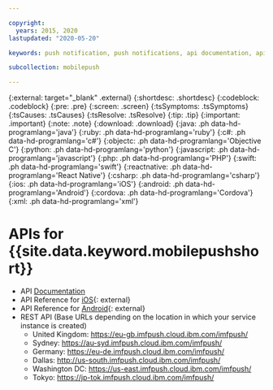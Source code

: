 ```yaml
---

copyright:
  years: 2015, 2020
lastupdated: "2020-05-20"

keywords: push notification, push notifications, api documentation, api reference for ios, api reference for android, rest api

subcollection: mobilepush

---
```


{:external: target="_blank" .external}
{:shortdesc: .shortdesc}
{:codeblock: .codeblock}
{:pre: .pre}
{:screen: .screen}
{:tsSymptoms: .tsSymptoms}
{:tsCauses: .tsCauses}
{:tsResolve: .tsResolve}
{:tip: .tip}
{:important: .important}
{:note: .note}
{:download: .download}
{:java: .ph data-hd-programlang='java'}
{:ruby: .ph data-hd-programlang='ruby'}
{:c#: .ph data-hd-programlang='c#'}
{:objectc: .ph data-hd-programlang='Objective C'}
{:python: .ph data-hd-programlang='python'}
{:javascript: .ph data-hd-programlang='javascript'}
{:php: .ph data-hd-programlang='PHP'}
{:swift: .ph data-hd-programlang='swift'}
{:reactnative: .ph data-hd-programlang='React Native'}
{:csharp: .ph data-hd-programlang='csharp'}
{:ios: .ph data-hd-programlang='iOS'}
{:android: .ph data-hd-programlang='Android'}
{:cordova: .ph data-hd-programlang='Cordova'}
{:xml: .ph data-hd-programlang='xml'}

# APIs for {{site.data.keyword.mobilepushshort}}

- API [Documentation](https://cloud.ibm.com/apidocs/push-notifications)
- API Reference for [iOS](http://ibm-bluemix-mobile-services.github.io/API-docs/client-SDK/BMSPush/Swift/index.html){: external}
- API Reference for [Android](https://www.javadoc.io/doc/com.ibm.mobilefirstplatform.clientsdk.android/push/latest/index.html){: external}
- REST API (Base URLs depending on the location in which your service instance is created)
  * United Kingdom: https://eu-gb.imfpush.cloud.ibm.com/imfpush/
  * Sydney: https://au-syd.imfpush.cloud.ibm.com/imfpush/
  * Germany: https://eu-de.imfpush.cloud.ibm.com/imfpush/
  * Dallas: http://us-south.imfpush.cloud.ibm.com/imfpush/
  * Washington DC: https://us-east.imfpush.cloud.ibm.com/imfpush/
  * Tokyo: https://jp-tok.imfpush.cloud.ibm.com/imfpush/
